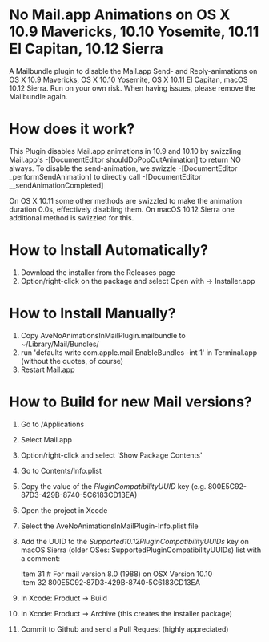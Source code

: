 No Mail.app Animations on OS X 10.9 Mavericks, 10.10 Yosemite, 10.11 El Capitan, 10.12 Sierra
=============================================================================================

A Mailbundle plugin to disable the Mail.app Send- and Reply-animations on OS X 10.9 Mavericks, OS X 10.10 Yosemite, OS X 10.11 El Capitan, macOS 10.12 Sierra. Run on your own risk. When having issues, please remove the 
Mailbundle again.


How does it work?
================
This Plugin disables Mail.app animations in 10.9 and 10.10 by swizzling Mail.app's -[DocumentEditor shouldDoPopOutAnimation] to return NO always.
To disable the send-animation, we swizzle -[DocumentEditor _performSendAnimation] to directly call -[DocumentEditor __sendAnimationCompleted]

On OS X 10.11 some other methods are swizzled to make the animation duration 0.0s, effectively disabling them. On macOS 10.12 Sierra one additional method is swizzled for this.


How to Install Automatically?
=============================

1. Download the installer from the Releases page
2. Option/right-click on the package and select Open with -> Installer.app 

How to Install Manually?
========================
1. Copy AveNoAnimationsInMailPlugin.mailbundle  to ~/Library/Mail/Bundles/
2. run 'defaults write com.apple.mail EnableBundles -int 1' in Terminal.app (without the quotes, of course)
3. Restart Mail.app



How to Build for new Mail versions?
===================================
1. Go to /Applications
2. Select Mail.app
3. Option/right-click and select 'Show Package Contents'
4. Go to Contents/Info.plist
5. Copy the value of the _PluginCompatibilityUUID_ key (e.g. 800E5C92-87D3-429B-8740-5C6183CD13EA)
6. Open the project in Xcode
7. Select the AveNoAnimationsInMailPlugin-Info.plist file
8. Add the UUID to the _Supported10.12PluginCompatibilityUUIDs_ key on macOS Sierra (older OSes: SupportedPluginCompatibilityUUIDs) list with a comment:

   Item 31 # For mail version 8.0 (1988) on OSX Version 10.10  
   Item 32 800E5C92-87D3-429B-8740-5C6183CD13EA
9. In Xcode: Product -> Build
10. In Xcode: Product -> Archive (this creates the installer package)
11. Commit to Github and send a Pull Request (highly appreciated)
